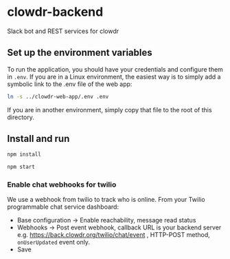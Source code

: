 # clowdr-backend
Slack bot and REST services for clowdr

## Set up the environment variables 

To run the application, you should have your credentials and configure them in `.env`. If you are in a Linux environment, the easiest way is to simply add a symbolic link to the .env file of the web app:

```bash
ln -s ../clowdr-web-app/.env .env
```
If you are in another environment, simply copy that file to the root of this directory.

## Install and run

```bash
npm install
```
```bash
npm start
```

### Enable chat webhooks for twilio
We use a webhook from twilio to track who is online.
From your Twilio programmable chat service dashboard:
* Base configuration -> Enable reachability, message read status
* Webhooks -> Post event webhook, callback URL is your backend server e.g. https://back.clowdr.org/twilio/chat/event , HTTP-POST method, `onUserUpdated` event only.
* Save


